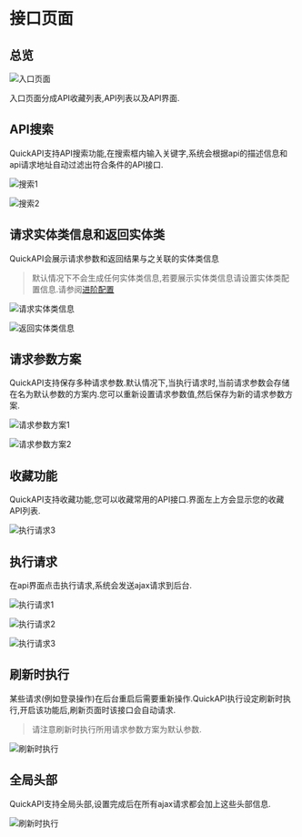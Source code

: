 # 接口页面

## 总览

![入口页面](../image/page.png)

入口页面分成API收藏列表,API列表以及API界面.

## API搜索

QuickAPI支持API搜索功能,在搜索框内输入关键字,系统会根据api的描述信息和api请求地址自动过滤出符合条件的API接口.

![搜索1](../image/search1.png)

![搜索2](../image/search2.png)

## 请求实体类信息和返回实体类

QuickAPI会展示请求参数和返回结果与之关联的实体类信息

> 默认情况下不会生成任何实体类信息,若要展示实体类信息请设置实体类配置信息.请参阅[进阶配置](/zh-cn/start/option.md)

![请求实体类信息](../image/requestEntity.png)

![返回实体类信息](../image/returnEntity.png)

## 请求参数方案

QuickAPI支持保存多种请求参数.默认情况下,当执行请求时,当前请求参数会存储在名为默认参数的方案内.您可以重新设置请求参数值,然后保存为新的请求参数方案.

![请求参数方案1](../image/parameterCase1.png)

![请求参数方案2](../image/parameterCase2.png)

## 收藏功能

QuickAPI支持收藏功能,您可以收藏常用的API接口.界面左上方会显示您的收藏API列表.

![执行请求3](../image/collect.png)

## 执行请求

在api界面点击执行请求,系统会发送ajax请求到后台.

![执行请求1](../image/execute1.png)

![执行请求2](../image/execute2.png)

![执行请求3](../image/execute3.png)

## 刷新时执行

某些请求(例如登录操作)在后台重启后需要重新操作.QuickAPI执行设定刷新时执行,开启该功能后,刷新页面时该接口会自动请求.

> 请注意刷新时执行所用请求参数方案为默认参数.

![刷新时执行](../image/executeOnRefresh.png)

## 全局头部

QuickAPI支持全局头部,设置完成后在所有ajax请求都会加上这些头部信息.

![刷新时执行](../image/globalHeader.png)